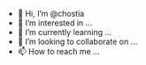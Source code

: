 - 👋 Hi, I’m @chostia
- 👀 I’m interested in ...
- 🌱 I’m currently learning ...
- 💞️ I’m looking to collaborate on ...
- 📫 How to reach me ...

<!---
chostia/chostia is a ✨ special ✨ repository because its `README.md` (this file) appears on your GitHub profile.
You can click the Preview link to take a look at your changes.
--->
